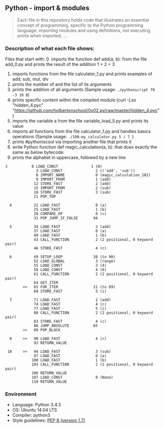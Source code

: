 ## Python - import & modules
> Each file in this repository holds code that illustrates an essential concept of programming,
> specific to the Python programming language: importing modules and using definitions, not executing 
> prints when imported, ...

### Description of what each file shows:
Files that start with:
0. imports the function def add(a, b): from the file add_0.py and prints the result of the addition 1 + 2 = 3
1. imports functions from the file calculator_1.py and prints examples of add, sub, mul, div
2. prints the number of and the list of its arguments
3. prints the addition of all arguments (Sample usage: ```./pythonscript 79 -3 10 8```)
4. prints specific content within the compiled module (curl -Lso "hidden_4.pyc" "https://github.com/holbertonschool/0x02.py/raw/master/hidden_4.pyc")
5. imports the variable a from the file variable_load_5.py and prints its value
100. imports all functions from the file calculator_1.py and handles basics operations (Sample usage: ```./100-my_calculator.py 5 / 7 ```)
101. prints #pythoniscool via importing another file that prints it
102. write Python function def magic_calculation(a, b): that does exactly the same as below bytecode:
103. prints the alphabet in uppercase, followed by a new line
```
3           0 LOAD_CONST               1 (0)
              3 LOAD_CONST               2 (('add', 'sub'))
              6 IMPORT_NAME              0 (magic_calculation_102)
              9 IMPORT_FROM              1 (add)
             12 STORE_FAST               2 (add)
             15 IMPORT_FROM              2 (sub)
             18 STORE_FAST               3 (sub)
             21 POP_TOP

  4          22 LOAD_FAST                0 (a)
             25 LOAD_FAST                1 (b)
             28 COMPARE_OP               0 (<)
             31 POP_JUMP_IF_FALSE       94

  5          34 LOAD_FAST                2 (add)
             37 LOAD_FAST                0 (a)
             40 LOAD_FAST                1 (b)
             43 CALL_FUNCTION            2 (2 positional, 0 keyword pair)
             46 STORE_FAST               4 (c)

  6          49 SETUP_LOOP              38 (to 90)
             52 LOAD_GLOBAL              3 (range)
             55 LOAD_CONST               3 (4)
             58 LOAD_CONST               4 (6)
             61 CALL_FUNCTION            2 (2 positional, 0 keyword pair)
             64 GET_ITER
        >>   65 FOR_ITER                21 (to 89)
             68 STORE_FAST               5 (i)

  7          71 LOAD_FAST                2 (add)
             74 LOAD_FAST                4 (c)
             77 LOAD_FAST                5 (i)
             80 CALL_FUNCTION            2 (2 positional, 0 keyword pair)
             83 STORE_FAST               4 (c)
             86 JUMP_ABSOLUTE           65
        >>   89 POP_BLOCK

  8     >>   90 LOAD_FAST                4 (c)
             93 RETURN_VALUE

 10     >>   94 LOAD_FAST                3 (sub)
             97 LOAD_FAST                0 (a)
            100 LOAD_FAST                1 (b)
            103 CALL_FUNCTION            2 (2 positional, 0 keyword pair)
            106 RETURN_VALUE
            107 LOAD_CONST               0 (None)
            110 RETURN_VALUE
```
### Environment
* Language: Python 3.4.3
* OS: Ubuntu 14.04 LTS
* Compiler: python3
* Style guidelines: [PEP 8 (version 1.7)](https://www.python.org/dev/peps/pep-0008/)

